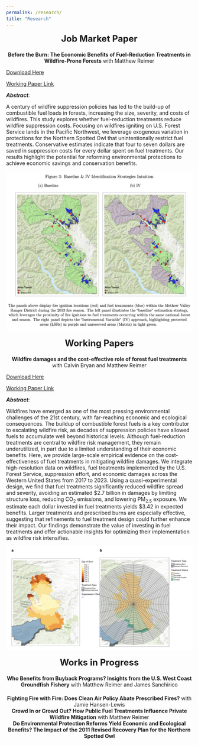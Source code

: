 ```yaml
---
permalink: /research/
title: "Research"
---
```


<div style="text-align: center; font-size: 24px; font-weight: bold; margin-bottom: 20px;">
  Job Market Paper
</div>
<!-- Add a smaller margin to control spacing -->

<center><b>Before the Burn: The Economic Benefits of Fuel-Reduction Treatments in Wildfire-Prone Forests</b> with Matthew Reimer</center>

[Download Here](https://frederikstrabo.github.io/files/Strabo_JMP.pdf)

[Working Paper Link](https://papers.ssrn.com/sol3/papers.cfm?abstract_id=5064565)


***Abstract***:

A century of wildfire suppression policies has led to the build-up of combustible fuel loads in forests, increasing the size, severity, and costs of wildfires. This study explores whether fuel-reduction treatments reduce wildfire suppression costs. Focusing on wildfires igniting on U.S. Forest Service lands in the Pacific Northwest, we leverage exogenous variation in protections for the Northern Spotted Owl that unintentionally restrict fuel treatments. Conservative estimates indicate that four to seven dollars are saved in suppression costs for every dollar spent on fuel treatments. Our results highlight the potential for reforming environmental protections to achieve economic savings and conservation benefits.

![](/images/IV_Intuition.png)


<div style="text-align: center; font-size: 24px; font-weight: bold; margin-bottom: 20px;">
  Working Papers
</div>

<div style="margin-bottom: 20px;"></div>

<center><b>Wildfire damages and the cost-effective role of forest fuel treatments</b> with Calvin Bryan and Matthew Reimer</center>

[Download Here](https://frederikstrabo.github.io/files/ChapterIIDraft.pdf)

[Working Paper Link](https://papers.ssrn.com/sol3/papers.cfm?abstract_id=5337929)

***Abstract***:

Wildfires have emerged as one of the most pressing environmental challenges of the 21st century, with far-reaching economic and ecological consequences. The buildup of combustible forest fuels is a key contributor to escalating wildfire risk, as decades of suppression policies have allowed fuels to accumulate well beyond historical levels. Although fuel-reduction treatments are central to wildfire risk management, they remain underutilized, in part due to a limited understanding of their economic benefits. Here, we provide large-scale empirical evidence on the cost-effectiveness of fuel treatments in mitigating wildfire damages. We integrate high-resolution data on wildfires, fuel treatments implemented by the U.S. Forest Service, suppression effort, and economic damages across the Western United States from 2017 to 2023. Using a quasi-experimental design, we find that fuel treatments significantly reduced wildfire spread and severity, avoiding an estimated $2.7 billion in damages by limiting structure loss, reducing CO<sub>2</sub> emissions, and lowering PM<sub>2.5</sub> exposure. We estimate each dollar invested in fuel treatments yields $3.42 in expected benefits. Larger treatments and prescribed burns are especially effective, suggesting that refinements to fuel treatment design could further enhance their impact. Our findings demonstrate the value of investing in fuel treatments and offer actionable insights for optimizing their implementation as wildfire risk intensifies.

![](/images/CHII.png)


<div style="text-align: center; font-size: 24px; font-weight: bold; margin-bottom: 20px;">
  Works in Progress
</div>

<div style="margin-bottom: 20px;"></div>

<center><b>Who Benefits from Buyback Programs? Insights from the U.S. West Coast Groundfish Fishery</b> with Matthew Reimer and James Sanchirico</center>

<div style="margin-bottom: 20px;"></div>

<center><b> Fighting Fire with Fire: Does Clean Air Policy Abate Prescribed Fires?</b> with Jamie Hansen-Lewis</center>


<center><b> Crowd In or Crowd Out? How Public Fuel Treatments Influence Private Wildfire Mitigation</b> with Matthew Reimer</center>

<center><b> Do Environmental Protection Reforms Yield Economic and Ecological Benefits? The Impact of the 2011 Revised Recovery Plan for the Northern Spotted Owl</b></center>